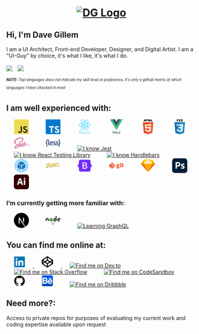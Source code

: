 # <p align='center'><a href="https://davegillem.com"><a href="#"><img src="https://www.davegillem.com/images/svg/loadingLogo.svg" alt="DG Logo" width="150" height="150" hspace="20" align='center' /></a>
<h2>Hi, I'm Dave Gillem </h2>
I am a UI Architect, Front-end Developer, Designer, and Digital Artist. I am a "UI-Guy" by choice, it's what I like, it's what I do.</p>

  <a href="#">
  <img align="center" src="https://github-readme-stats.vercel.app/api?username=davegillem&show_icons=true&theme=vue-dark&count_private=true" /></a>
  <a href="#">
  <img align="center" src="https://github-readme-stats.vercel.app/api/top-langs/?username=davegillem&show_icons=true&theme=vue-dark&count_private=true&hide=html"  hspace="10" /></a>

<sub><sup><i><b>NOTE:</b> Top languages does not indicate my skill level or preference, it's only a github metric of which languages I have checked in most</i></sup></sub>

## I am well experienced with:
<p align="left">
  <a href="#"><img src="https://raw.githubusercontent.com/devicons/devicon/master/icons/javascript/javascript-original.svg" alt="I know Javascript" width="40" height="40" hspace="20" /></a>
  <a href="#"><img src="https://raw.githubusercontent.com/devicons/devicon/master/icons/typescript/typescript-original.svg" alt="I know Typescript" width="40" height="40" hspace="20" /></a>
  <a href="#"><img src="https://raw.githubusercontent.com/devicons/devicon/master/icons/react/react-original-wordmark.svg" alt="I know React.js" width="40" height="40" hspace="20" /></a>
  <a href="#"><img src="https://raw.githubusercontent.com/devicons/devicon/master/icons/vuejs/vuejs-original-wordmark.svg" alt="I know Vue.js" width="40" height="40" hspace="20" /></a>
  <a href="#"><img src="https://raw.githubusercontent.com/devicons/devicon/master/icons/html5/html5-original-wordmark.svg" alt="I know HTML" width="40" height="40" hspace="20" /></a>
  <a href="#"><img src="https://raw.githubusercontent.com/devicons/devicon/master/icons/css3/css3-original-wordmark.svg" alt="I know CSS" width="40" height="40" hspace="20" /></a>
  <a href="#"><img src="https://raw.githubusercontent.com/devicons/devicon/master/icons/sass/sass-original.svg" alt="I know SASS/SCSS" width="40" height="40" hspace="20" /></a>
  <a href="#"><img src="https://raw.githubusercontent.com/devicons/devicon/master/icons/less/less-plain-wordmark.svg" alt="I know {less}" width="40" height="40" hspace="20" /></a>
  <a href="#"><img src="https://brandeps.com/icon-download/J/Jest-icon-vector-02.svg" alt="I know Jest" width="40" height="40" hspace="20" /></a>
  <a href="#"><img src="https://testing-library.com/img/octopus-128x128.png" alt="I know React Testing Library" width="40" height="40" hspace="20" /></a>
  <a href="#"><img src="https://cdn.worldvectorlogo.com/logos/handlebars.svg" alt="I know Handlebars" width="40" height="25" hspace="20" /></a>
  <a href="#"><img src="https://raw.githubusercontent.com/devicons/devicon/master/icons/webpack/webpack-original.svg" alt="I know Webpack" width="40" height="40" hspace="20" /></a>
  <a href="#"><img src="https://raw.githubusercontent.com/devicons/devicon/master/icons/babel/babel-original.svg" alt="I know Babel" width="40" height="40" hspace="20" /></a>
  <a href="#"><img src="https://raw.githubusercontent.com/devicons/devicon/master/icons/bootstrap/bootstrap-plain.svg" alt="I know Bootstrap" width="40" height="40" hspace="20" /></a>
  <a href="#"><img src="https://raw.githubusercontent.com/devicons/devicon/master/icons/git/git-plain-wordmark.svg" alt="I know Git" width="40" height="40" hspace="20" /></a>
  <a href="#"><img src="https://raw.githubusercontent.com/devicons/devicon/master/icons/sketch/sketch-original.svg" alt="I know Sketch" width="40" height="40" hspace="20" /></a>
  <a href="#"><img src="https://raw.githubusercontent.com/devicons/devicon/master/icons/photoshop/photoshop-plain.svg" alt="I know Adobe Photoshop" width="40" height="40" hspace="20" /></a>
  <a href="#"><img src="https://raw.githubusercontent.com/devicons/devicon/master/icons/illustrator/illustrator-plain.svg" alt="I know Adobe Illustrator" width="40" height="40" hspace="20" /></a>
</p>

### I’m currently getting more familiar with:
<p align="left">
<a href="#"><img src="https://raw.githubusercontent.com/devicons/devicon/master/icons/nextjs/nextjs-original.svg" alt="Learning NextJS" width="40" height="40" hspace="20" /></a>
  <a href="#"><img src="https://raw.githubusercontent.com/devicons/devicon/master/icons/nodejs/nodejs-original-wordmark.svg" alt="Learning Node.js" width="40" height="40" hspace="20" /></a>
  <a href="#"><img src="https://www.vectorlogo.zone/logos/graphql/graphql-icon.svg" alt="Learning GraphQL" width="40" height="40" hspace="20" /></a>
</p>

## You can find me online at:
<p align="left">
<a href="https://linkedin.com/in/davegillem" target="blank" title="Find me on LinkedIn" >
<img  src="https://raw.githubusercontent.com/devicons/devicon/master/icons/linkedin/linkedin-original.svg" alt="Find me on LinkedIn" height="30" width="30" hspace="20" />
</a>
<a href="https://codepen.io/davegillem" target="blank" title="Find me on Codepen" >
<img  src="https://raw.githubusercontent.com/devicons/devicon/master/icons/codepen/codepen-plain.svg" alt="Find me on Codepen" height="30" width="30" hspace="20" />
</a>
<a href="https://dev.to/davegillem" target="blank" title="Find me on Dev.to" >
<img  src="https://www.vectorlogo.zone/logos/devto/devto-icon.svg" alt="Find me on Dev.to" height="30" width="30" hspace="20" /></a>
<a href="https://stackoverflow.com/users/davegillem" target="blank" title="Find me on Stack Overflow" >
<img  src="https://www.vectorlogo.zone/logos/stackoverflow/stackoverflow-icon.svg" alt="Find me on Stack Overflow" height="30" width="30" hspace="20" /></a>
<a href="https://codesandbox.com/davegillem" target="blank" title="Find me on CodeSandbox" >
<img  src="https://cdn.jsdelivr.net/npm/simple-icons@3.0.1/icons/codesandbox.svg" alt="Find me on CodeSandbox" height="30" width="30" hspace="20" /></a>
<a href="https://github.com/davegillem" target="blank" title="Find me on Github" >
<img  src="https://raw.githubusercontent.com/devicons/devicon/master/icons/github/github-original.svg" alt="Find me on Github" height="30" width="30" hspace="20" /></a>
<a href="https://www.behance.net/davegillem" target="blank" title="Find me on Behance" >
<img  src="https://raw.githubusercontent.com/devicons/devicon/master/icons/behance/behance-original.svg" alt="Find me on Behance" height="30" width="30" hspace="20" /></a>
<a href="https://dribbble.com/davegillem" target="blank" title="Find me on Dribbble" >
<img  src="https://www.vectorlogo.zone/logos/dribbble/dribbble-icon.svg" alt="Find me on Dribbble" height="30" width="30" hspace="20" /></a>
</p>

## Need more?:
<p align="left">
Access to private repos for purposes of evaluating my current work and coding expertise available upon request
</p>
